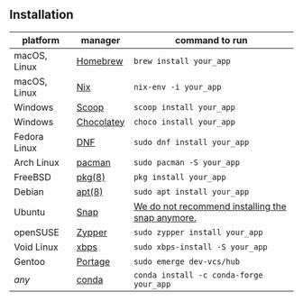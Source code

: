 
Installation
------------


platform | manager | command to run
---------|---------|---------------
macOS, Linux | [Homebrew](https://docs.brew.sh/Installation) | `brew install your_app`
macOS, Linux | [Nix](https://nixos.org/) | `nix-env -i your_app`
Windows | [Scoop](http://scoop.sh/) | `scoop install your_app`
Windows | [Chocolatey](https://chocolatey.org/) | `choco install your_app`
Fedora Linux | [DNF](https://fedoraproject.org/wiki/DNF) | `sudo dnf install your_app`
Arch Linux | [pacman](https://wiki.archlinux.org/index.php/pacman) | `sudo pacman -S your_app`
FreeBSD | [pkg(8)](http://man.freebsd.org/pkg/8) | `pkg install your_app`
Debian | [apt(8)](https://manpages.debian.org/buster/apt/apt.8.en.html) | `sudo apt install your_app`
Ubuntu | [Snap](https://snapcraft.io) | [We do not recommend installing the snap anymore.](https://github.com/github/hub/issues?q=is%3Aissue+snap)
openSUSE | [Zypper](https://en.opensuse.org/SDB:Zypper_manual) | `sudo zypper install your_app`
Void Linux | [xbps](https://github.com/void-linux/xbps) | `sudo xbps-install -S your_app`
Gentoo | [Portage](https://wiki.gentoo.org/wiki/Portage) | `sudo emerge dev-vcs/hub`
_any_ | [conda](https://docs.conda.io/en/latest/) | `conda install -c conda-forge your_app`